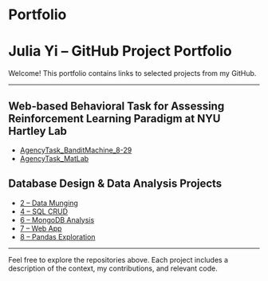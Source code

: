 # Portfolio
# Julia Yi – GitHub Project Portfolio

Welcome! This portfolio contains links to selected projects from my GitHub.

---

## Web-based Behavioral Task for Assessing Reinforcement Learning Paradigm at NYU Hartley Lab
- [AgencyTask_BanditMachine_8-29](https://github.com/beaverjuly/AgencyTask_BanditMachine_8-29)
- [AgencyTask_MatLab](https://github.com/beaverjuly/AgencyTask_MatLab)

## Database Design & Data Analysis Projects
- [2 – Data Munging](https://github.com/dbdesign-students-spring2024/2-data-munging-beaverjuly)
- [4 – SQL CRUD](https://github.com/dbdesign-students-spring2024/4-sql-crud-beaverjuly)
- [6 – MongoDB Analysis](https://github.com/dbdesign-students-spring2024/6-mongodb-analysis-beaverjuly)
- [7 – Web App](https://github.com/dbdesign-students-spring2024/7-web-app-beaverjuly)
- [8 – Pandas Exploration](https://github.com/dbdesign-students-spring2024/8-pandas-exploration-beaverjuly)
---

Feel free to explore the repositories above. Each project includes a description of the context, my contributions, and relevant code.

